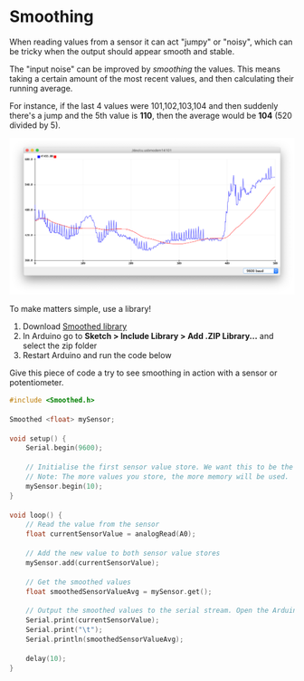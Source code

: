 # Smoothing

When reading values from a sensor it can act "jumpy" or "noisy", which can be tricky when the output should appear smooth and stable.

The "input noise" can be improved by _smoothing_ the values. This means taking a certain amount of the most recent values, and then calculating their running average.

For instance, if the last 4 values were 101,102,103,104 and then suddenly there's a jump and the 5th value is **110**, then the average would be **104** \(520 divided by 5\).

![Blue is the raw sensor value while red is smoothed](../../../.gitbook/assets/image%20%282%29.png)

To make matters simple, use a library!

1. Download [Smoothed library](https://github.com/MattFryer/Smoothed)
2. In Arduino go to **Sketch &gt; Include Library &gt; Add .ZIP Library...**  and select the zip folder
3. Restart Arduino and run the code below

Give this piece of code a try to see smoothing in action with a sensor or potentiometer.

```cpp
#include <Smoothed.h>

Smoothed <float> mySensor;

void setup() {
	Serial.begin(9600);

	// Initialise the first sensor value store. We want this to be the simple average of the last 10 values.
	// Note: The more values you store, the more memory will be used.
	mySensor.begin(10);
}

void loop() {
    // Read the value from the sensor
    float currentSensorValue = analogRead(A0);
    
    // Add the new value to both sensor value stores
    mySensor.add(currentSensorValue);
    
    // Get the smoothed values
    float smoothedSensorValueAvg = mySensor.get();
    
    // Output the smoothed values to the serial stream. Open the Arduino IDE Serial plotter to see the effects of the smoothing methods.
    Serial.print(currentSensorValue); 
    Serial.print("\t"); 
    Serial.println(smoothedSensorValueAvg);

    delay(10);
}
```



